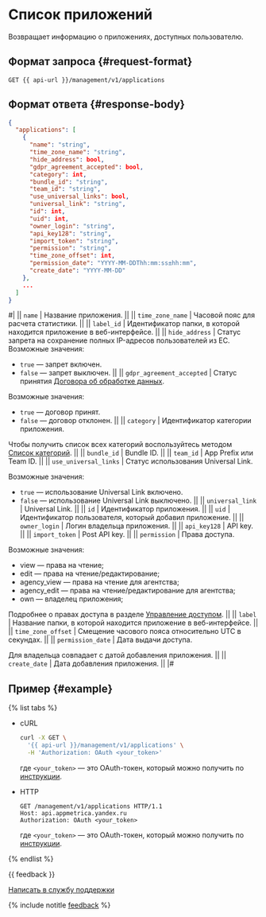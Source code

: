 # Список приложений

Возвращает информацию о приложениях, доступных пользователю.

## Формат запроса {#request-format}

```
GET {{ api-url }}/management/v1/applications
```

## Формат ответа {#response-body}

```json translate=no
{
  "applications": [
    {
      "name": "string",
      "time_zone_name": "string",
      "hide_address": bool,
      "gdpr_agreement_accepted": bool,
      "category": int,
      "bundle_id": "string",
      "team_id": "string",
      "use_universal_links": bool,
      "universal_link": "string",
      "id": int,
      "uid": int,
      "owner_login": "string",
      "api_key128": "string",
      "import_token": "string",
      "permission": "string",
      "time_zone_offset": int,
      "permission_date": "YYYY-MM-DDThh:mm:ss±hh:mm",
      "create_date": "YYYY-MM-DD"
    },
    ...
  ]
}
```

#|
|| `name` | Название приложения. ||
|| `time_zone_name` | Часовой пояс для расчета статистики. ||
|| `label_id` | Идентификатор папки, в которой находится приложение в веб-интерфейсе. ||
|| `hide_address` | Статус запрета на сохранение полных IP-адресов пользователей из ЕС. 
Возможные значения:
- `true` — запрет включен.
- `false` — запрет выключен. ||
|| `gdpr_agreement_accepted` | Статус принятия [Договора об обработке данных](https://yandex.ru/legal/metrica_agreement/).

Возможные значения:
- `true` — договор принят.
- `false` — договор отклонен. ||
|| `category` | Идентификатор категории приложения.

Чтобы получить список всех категорий воспользуйтесь методом [Список категорий](get-categories.md). ||
|| `bundle_id` | Bundle ID. ||
|| `team_id` | App Prefix или Team ID. ||
|| `use_universal_links` | Статус использования Universal Link.

Возможные значения:
- `true` — использование Universal Link включено.
- `false` — использование Universal Link выключено. ||
|| `universal_link` | Universal Link. ||
|| `id` | Идентификатор приложения. ||
|| `uid` | Идентификатор пользователя, который добавил приложение. ||
|| `owner_login` | Логин владельца приложения. ||
|| `api_key128` | API key. ||
|| `import_token` | Post API key. ||
|| `permission` | Права доступа.

Возможные значения:

- view — права на чтение;
- edit — права на чтение/редактирование;
- agency_view — права на чтение для агентства;
- agency_edit — права на чтение/редактирование для агентства;
- own — владелец приложения;

Подробнее о правах доступа в разделе [Управление доступом](../../../common/access.md). ||
|| `label` | Название папки, в которой находится приложение в веб-интерфейсе. ||
|| `time_zone_offset` | Смещение часового пояса относительно UTC в секундах. ||
|| `permission_date` | Дата выдачи доступа.

Для владельца совпадает с датой добавления приложения. ||
|| `create_date` | Дата добавления приложения. ||
|#

## Пример {#example}

{% list tabs %}

- cURL

  ```bash translate=no
  curl -X GET \
    '{{ api-url }}/management/v1/applications' \
    -H 'Authorization: OAuth <your_token>'
  ```

  где `<your_token>` — это OAuth-токен, который можно получить по [инструкции](../../intro/authorization.md#get-oauth-token).

- HTTP

  ```http translate=no
  GET /management/v1/applications HTTP/1.1
  Host: api.appmetrica.yandex.ru
  Authorization: OAuth <your_token>
  ```

  где `<your_token>` — это OAuth-токен, который можно получить по [инструкции](../../intro/authorization.md#get-oauth-token).

{% endlist %}

{{ feedback }}

<a href="../../../troubleshooting/feedback-new.html">
  <span class="button">Написать в службу поддержки</span>
</a>

{% include notitle [feedback](../../../_includes/feedback-button.md) %}
